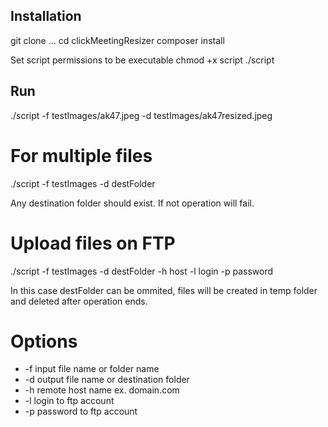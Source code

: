 
## Installation

git clone ...
cd clickMeetingResizer
composer install

Set script permissions to be executable
chmod +x script
./script

## Run

./script -f testImages/ak47.jpeg -d testImages/ak47resized.jpeg

# For multiple files 

 ./script -f testImages -d destFolder

 Any destination folder should exist. If not operation will fail.

# Upload files on FTP

./script -f testImages -d destFolder -h host -l login -p password

In this case destFolder can be ommited, files will be created in temp folder and deleted after operation ends. 

# Options

 - -f input file name or folder name
 - -d output file name or destination folder
 - -h remote host name ex. domain.com
 - -l login to ftp account 
 - -p password to ftp account
